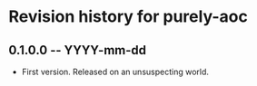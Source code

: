 # Revision history for purely-aoc

## 0.1.0.0 -- YYYY-mm-dd

* First version. Released on an unsuspecting world.

